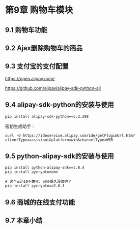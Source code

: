 # 第9章 购物车模块

## 9.1 购物车功能


## 9.2 Ajax删除购物车的商品


## 9.3 支付宝的支付配置

https://open.alipay.com/

https://github.com/alipay/alipay-sdk-python-all

## 9.4 alipay-sdk-python的安装与使用

```
pip install alipay-sdk-python==3.3.398
```

密钥生成助手：
```
curl -O https://ideservice.alipay.com/ide/getPluginUrl.htm?clientType=assistant&platform=win&channelType=WEB
```

## 9.5 python-alipay-sdk的安装与使用

```
pip install python-alipay-sdk==3.0.4
pip install pycryptodome

# 这个win10不兼容，已经很久没维护了
pip install pycrypto==2.6.1
```

## 9.6 商城的在线支付功能


## 9.7 本章小结
